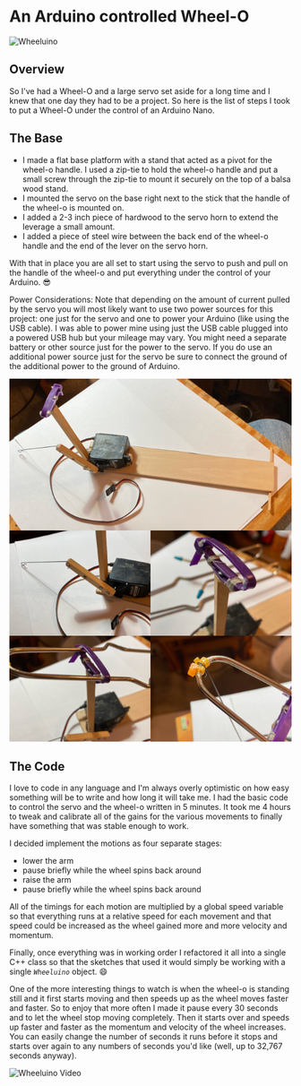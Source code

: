 # An Arduino controlled Wheel-O

![Wheeluino](Wheel-O.png)

## Overview

So I've had a Wheel-O and a large servo set aside for a long time and I knew that one day they had to be a project. So here is the list of steps I took to put a Wheel-O under the control of an Arduino Nano.

## The Base

* I made a flat base platform with a stand that acted as a pivot for the wheel-o handle. I used a zip-tie to hold the wheel-o handle and put a small screw through the zip-tie to mount it securely on the top of a balsa wood stand.
* I mounted the servo on the base right next to the stick that the handle of the wheel-o is mounted on.
* I added a 2-3 inch piece of hardwood to the servo horn to extend the leverage a small amount.
* I added a piece of steel wire between the back end of the wheel-o handle and the end of the lever on the servo horn.

With that in place you are all set to start using the servo to push and pull on the handle of the wheel-o and put everything under the control of your Arduino. 😎

Power Considerations: Note that depending on the amount of current pulled by the servo you will most likely want to use two power sources for this project: one just for the servo and one to power your Arduino (like using the USB cable). I was able to power mine using just the USB cable plugged into a powered USB hub but your mileage may vary. You might need a separate battery or other source just for the power to the servo. If you do use an additional power source just for the servo be sure to connect the ground of the additional power to the ground of Arduino.

![The Base](multi-image-1.png)

## The Code

I love to code in any language and I'm always overly optimistic on how easy something will be to write and how long it will take me. I had the basic code to control the servo and the wheel-o written in 5 minutes. It took me 4 hours to tweak and calibrate all of the gains for the various movements to finally have something that was stable enough to work.

I decided implement the motions as four separate stages:

* lower the arm
* pause briefly while the wheel spins back around
* raise the arm
* pause briefly while the wheel spins back around

All of the timings for each motion are multiplied by a global speed variable so that everything runs at a relative speed for each movement and that speed could be increased as the wheel gained more and more velocity and momentum.

Finally, once everything was in working order I refactored it all into a single C++ class so that the sketches that used it would simply be working with a single *`Wheeluino`* object. 😄

One of the more interesting things to watch is when the wheel-o is standing still and it first starts moving and then speeds up as the wheel moves faster and faster. So to enjoy that more often I made it pause every 30 seconds and to let the wheel stop moving completely. Then it starts over and speeds up faster and faster as the momentum and velocity of the wheel increases. You can easily change the number of seconds it runs before it stops and starts over again to any numbers of seconds you'd like (well, up to 32,767 seconds anyway).

![Wheeluino Video](https://imgur.com/gallery/h7SsQsX)
